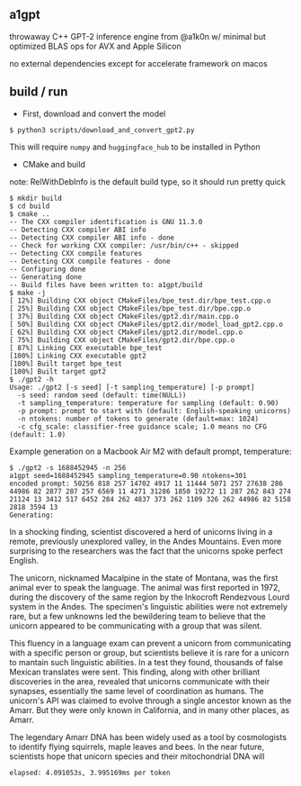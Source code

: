 ## a1gpt

throwaway C++ GPT-2 inference engine from @a1k0n w/ minimal but optimized BLAS
ops for AVX and Apple Silicon

no external dependencies except for accelerate framework on macos

## build / run

 - First, download and convert the model

`$ python3 scripts/download_and_convert_gpt2.py`

This will require `numpy` and `huggingface_hub` to be installed in Python

 - CMake and build

note: RelWithDebInfo is the default build type, so it should run pretty quick

```
$ mkdir build
$ cd build
$ cmake ..
-- The CXX compiler identification is GNU 11.3.0
-- Detecting CXX compiler ABI info
-- Detecting CXX compiler ABI info - done
-- Check for working CXX compiler: /usr/bin/c++ - skipped
-- Detecting CXX compile features
-- Detecting CXX compile features - done
-- Configuring done
-- Generating done
-- Build files have been written to: a1gpt/build
$ make -j
[ 12%] Building CXX object CMakeFiles/bpe_test.dir/bpe_test.cpp.o
[ 25%] Building CXX object CMakeFiles/bpe_test.dir/bpe.cpp.o
[ 37%] Building CXX object CMakeFiles/gpt2.dir/main.cpp.o
[ 50%] Building CXX object CMakeFiles/gpt2.dir/model_load_gpt2.cpp.o
[ 62%] Building CXX object CMakeFiles/gpt2.dir/model.cpp.o
[ 75%] Building CXX object CMakeFiles/gpt2.dir/bpe.cpp.o
[ 87%] Linking CXX executable bpe_test
[100%] Linking CXX executable gpt2
[100%] Built target bpe_test
[100%] Built target gpt2
$ ./gpt2 -h
Usage: ./gpt2 [-s seed] [-t sampling_temperature] [-p prompt]
  -s seed: random seed (default: time(NULL))
  -t sampling_temperature: temperature for sampling (default: 0.90)
  -p prompt: prompt to start with (default: English-speaking unicorns)
  -n ntokens: number of tokens to generate (default=max: 1024)
  -c cfg_scale: classifier-free guidance scale; 1.0 means no CFG (default: 1.0)

```

Example generation on a Macbook Air M2 with default prompt, temperature:
```
$ ./gpt2 -s 1688452945 -n 256
a1gpt seed=1688452945 sampling_temperature=0.90 ntokens=301
encoded prompt: 50256 818 257 14702 4917 11 11444 5071 257 27638 286 44986 82 2877 287 257 6569 11 4271 31286 1850 19272 11 287 262 843 274 21124 13 3412 517 6452 284 262 4837 373 262 1109 326 262 44986 82 5158 2818 3594 13
Generating:
```
In a shocking finding, scientist discovered a herd of unicorns living in a remote, previously unexplored valley, in the Andes Mountains. Even more surprising to the researchers was the fact that the unicorns spoke perfect English.

The unicorn, nicknamed Macalpine in the state of Montana, was the first animal ever to speak the language. The animal was first reported in 1972, during the discovery of the same region by the Inkocroft Rendezvous Lourd system in the Andes. The specimen's linguistic abilities were not extremely rare, but a few unknowns led the bewildering team to believe that the unicorn appeared to be communicating with a group that was silent.

This fluency in a language exam can prevent a unicorn from communicating with a specific person or group, but scientists believe it is rare for a unicorn to mantain such linguistic abilities. In a test they found, thousands of false Mexican translates were sent. This finding, along with other brilliant discoveries in the area, revealed that unicorns communicate with their synapses, essentially the same level of coordination as humans. The unicorn's API was claimed to evolve through a single ancestor known as the Amarr. But they were only known in California, and in many other places, as Amarr.

The legendary Amarr DNA has been widely used as a tool by cosmologists to identify flying squirrels, maple leaves and bees. In the near future, scientists hope that unicorn species and their mitochondrial DNA will
```
elapsed: 4.091053s, 3.995169ms per token
```

